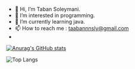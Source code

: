  - 👋 Hi, I’m Taban Soleymani.
 - 👀 I’m interested in programming.
 - 🌱 I’m currently learning java.
 - 📫 How to reach me : taabannnsly@gmail.com
 - 
 [![Anurag's GitHub stats](https://github-readme-stats.vercel.app/api?username=taabannn)](https://github.com/anuraghazra/github-readme-stats&theme=tokyonight)
 
![Top Langs](https://github-readme-stats.vercel.app/api/top-langs/?username=taabannn&theme=tokyonight)

<!---
Taabannn/Taabannn is a ✨ special ✨ repository because its `README.md` (this file) appears on your GitHub profile.
You can click the Preview link to take a look at your changes.
--->


